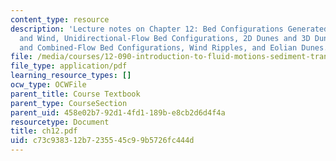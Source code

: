 ```yaml
---
content_type: resource
description: 'Lecture notes on Chapter 12: Bed Configurations Generated by Water Flows
  and Wind, Unidirectional-Flow Bed Configurations, 2D Dunes and 3D Dunes, Oscillatory-Flow
  and Combined-Flow Bed Configurations, Wind Ripples, and Eolian Dunes.'
file: /media/courses/12-090-introduction-to-fluid-motions-sediment-transport-and-current-generated-sedimentary-structures-fall-2006/c73c938312b7235545c99b5726fc444d_ch12.pdf
file_type: application/pdf
learning_resource_types: []
ocw_type: OCWFile
parent_title: Course Textbook
parent_type: CourseSection
parent_uid: 458e02b7-92d1-4fd1-189b-e8cb2d6d4f4a
resourcetype: Document
title: ch12.pdf
uid: c73c9383-12b7-2355-45c9-9b5726fc444d
---
```

